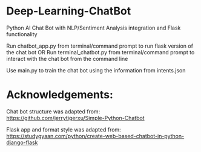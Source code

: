 # Deep-Learning-ChatBot
Python AI Chat Bot with NLP/Sentiment Analysis integration and Flask functionality

Run chatbot_app.py from terminal/command prompt to run flask version of the chat bot
OR
Run terminal_chatbot.py from terminal/command prompt to interact with the chat bot from the command line

Use main.py to train the chat bot using the information from intents.json

# Acknowledgements:

Chat bot structure was adapted from: https://github.com/jerrytigerxu/Simple-Python-Chatbot

Flask app and format style was adapted from: https://studygyaan.com/python/create-web-based-chatbot-in-python-django-flask
